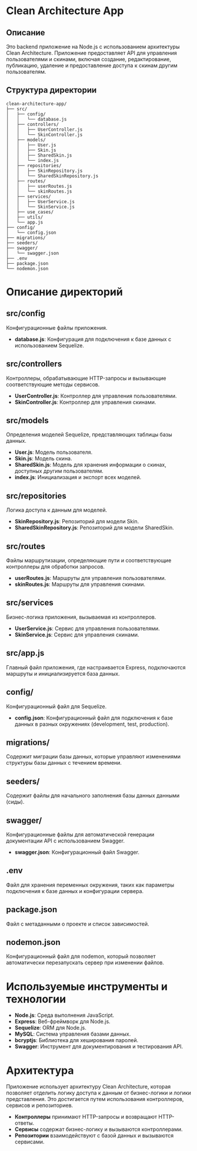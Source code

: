 # Clean Architecture App

## Описание
Это backend приложение на Node.js с использованием архитектуры Clean Architecture. Приложение предоставляет API для управления пользователями и скинами, включая создание, редактирование, публикацию, удаление и предоставление доступа к скинам другим пользователям.

## Структура директории
```plaintext
clean-architecture-app/
├── src/
│   ├── config/
│   │   └── database.js
│   ├── controllers/
│   │   ├── UserController.js
│   │   └── SkinController.js
│   ├── models/
│   │   ├── User.js
│   │   ├── Skin.js
│   │   ├── SharedSkin.js
│   │   └── index.js
│   ├── repositories/
│   │   ├── SkinRepository.js
│   │   └── SharedSkinRepository.js
│   ├── routes/
│   │   ├── userRoutes.js
│   │   └── skinRoutes.js
│   ├── services/
│   │   ├── UserService.js
│   │   └── SkinService.js
│   ├── use_cases/
│   ├── utils/
│   └── app.js
├── config/
│   └── config.json
├── migrations/
├── seeders/
├── swagger/
│   └── swagger.json
├── .env
├── package.json
└── nodemon.json
```

# Описание директорий

## src/config
Конфигурационные файлы приложения.

- **database.js**: Конфигурация для подключения к базе данных с использованием Sequelize.

## src/controllers
Контроллеры, обрабатывающие HTTP-запросы и вызывающие соответствующие методы сервисов.

- **UserController.js**: Контроллер для управления пользователями.
- **SkinController.js**: Контроллер для управления скинами.

## src/models
Определения моделей Sequelize, представляющих таблицы базы данных.

- **User.js**: Модель пользователя.
- **Skin.js**: Модель скина.
- **SharedSkin.js**: Модель для хранения информации о скинах, доступных другим пользователям.
- **index.js**: Инициализация и экспорт всех моделей.

## src/repositories
Логика доступа к данным для моделей.

- **SkinRepository.js**: Репозиторий для модели Skin.
- **SharedSkinRepository.js**: Репозиторий для модели SharedSkin.

## src/routes
Файлы маршрутизации, определяющие пути и соответствующие контроллеры для обработки запросов.

- **userRoutes.js**: Маршруты для управления пользователями.
- **skinRoutes.js**: Маршруты для управления скинами.

## src/services
Бизнес-логика приложения, вызываемая из контроллеров.

- **UserService.js**: Сервис для управления пользователями.
- **SkinService.js**: Сервис для управления скинами.

## src/app.js
Главный файл приложения, где настраивается Express, подключаются маршруты и инициализируется база данных.

## config/
Конфигурационный файл для Sequelize.

- **config.json**: Конфигурационный файл для подключения к базе данных в разных окружениях (development, test, production).

## migrations/
Содержит миграции базы данных, которые управляют изменениями структуры базы данных с течением времени.

## seeders/
Содержит файлы для начального заполнения базы данных данными (сиды).

## swagger/
Конфигурационные файлы для автоматической генерации документации API с использованием Swagger.

- **swagger.json**: Конфигурационный файл Swagger.

## .env
Файл для хранения переменных окружения, таких как параметры подключения к базе данных и конфигурации сервера.

## package.json
Файл с метаданными о проекте и список зависимостей.

## nodemon.json
Конфигурационный файл для nodemon, который позволяет автоматически перезапускать сервер при изменении файлов.

# Используемые инструменты и технологии

- **Node.js**: Среда выполнения JavaScript.
- **Express**: Веб-фреймворк для Node.js.
- **Sequelize**: ORM для Node.js.
- **MySQL**: Система управления базами данных.
- **bcryptjs**: Библиотека для хеширования паролей.
- **Swagger**: Инструмент для документирования и тестирования API.

# Архитектура

Приложение использует архитектуру Clean Architecture, которая позволяет отделить логику доступа к данным от бизнес-логики и логики представления. Это достигается путем использования контроллеров, сервисов и репозиториев.

- **Контроллеры** принимают HTTP-запросы и возвращают HTTP-ответы.
- **Сервисы** содержат бизнес-логику и вызываются контроллерами.
- **Репозитории** взаимодействуют с базой данных и вызываются сервисами.
